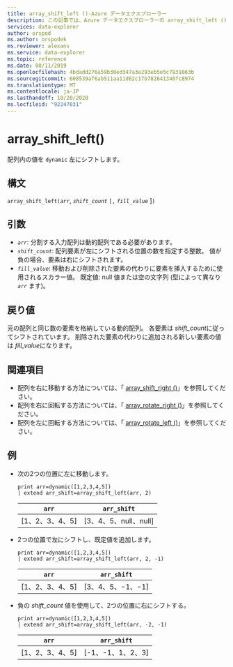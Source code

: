 ```yaml
---
title: array_shift_left ()-Azure データエクスプローラー
description: この記事では、Azure データエクスプローラーの array_shift_left () について説明します。
services: data-explorer
author: orspod
ms.author: orspodek
ms.reviewer: alexans
ms.service: data-explorer
ms.topic: reference
ms.date: 08/11/2019
ms.openlocfilehash: 4bdadd276a59b30ed347a3e293eb5e5c7831063b
ms.sourcegitcommit: 608539af6ab511aa11d82c17b782641340fc8974
ms.translationtype: MT
ms.contentlocale: ja-JP
ms.lasthandoff: 10/20/2020
ms.locfileid: "92247031"
---
```

# <a name="array_shift_left"></a>array_shift_left()

配列内の値を `dynamic` 左にシフトします。

## <a name="syntax"></a>構文

`array_shift_left(`*`arr`*, *`shift_count`* `[,` *`fill_value`* ]`)`

## <a name="arguments"></a>引数

* *`arr`*: 分割する入力配列は動的配列である必要があります。
* *`shift_count`*: 配列要素が左にシフトされる位置の数を指定する整数。 値が負の場合、要素は右にシフトされます。
* *`fill_value`*: 移動および削除された要素の代わりに要素を挿入するために使用されるスカラー値。 既定値: null 値または空の文字列 (型によって異なり *`arr`* ます)。

## <a name="returns"></a>戻り値

元の配列と同じ数の要素を格納している動的配列。 各要素は *shift_count*に従ってシフトされています。 削除された要素の代わりに追加される新しい要素の値は *fill_value*になります。

## <a name="see-also"></a>関連項目

* 配列を右に移動する方法については、「 [array_shift_right ()](array_shift_rightfunction.md)」を参照してください。
* 配列を右に回転する方法については、「 [array_rotate_right ()](array_rotate_rightfunction.md)」を参照してください。
* 配列を左に回転する方法については、「 [array_rotate_left ()](array_rotate_leftfunction.md)」を参照してください。

## <a name="examples"></a>例

* 次の2つの位置に左に移動します。

    <!-- csl: https://help.kusto.windows.net:443/Samples -->
    ```kusto
    print arr=dynamic([1,2,3,4,5]) 
    | extend arr_shift=array_shift_left(arr, 2)
    ```
    
    |`arr`|`arr_shift`|
    |---|---|
    |[1、2、3、4、5]|[3、4、5、null、null]|

* 2つの位置で左にシフトし、既定値を追加します。

    <!-- csl: https://help.kusto.windows.net:443/Samples -->
    ```kusto
    print arr=dynamic([1,2,3,4,5]) 
    | extend arr_shift=array_shift_left(arr, 2, -1)
    ```
    
    |`arr`|`arr_shift`|
    |---|---|
    |[1、2、3、4、5]|[3、4、5、-1、-1]|


* 負の *shift_count* 値を使用して、2つの位置に右にシフトする。

    <!-- csl: https://help.kusto.windows.net:443/Samples -->
    ```kusto
    print arr=dynamic([1,2,3,4,5]) 
    | extend arr_shift=array_shift_left(arr, -2, -1)
    ```
    
    |`arr`|`arr_shift`|
    |---|---|
    |[1、2、3、4、5]|[-1、-1、1、2、3]|
